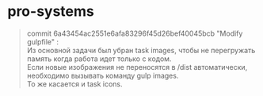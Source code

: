 # pro-systems

> commit 6a43454ac2551e6afa83296f45d26bef40045bcb "Modify gulpfile" :  
  Из основной задачи был убран task images, чтобы не перегружать память когда работа идет только с кодом.  
  Если новые изображения не переносятся в /dist автоматически, необходимо вызывать команду gulp images.  
  То же касается и task icons.  

